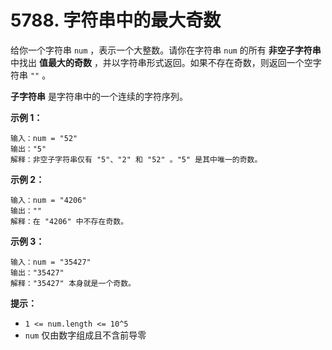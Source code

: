 # 5788. 字符串中的最大奇数

给你一个字符串 `num` ，表示一个大整数。请你在字符串 `num` 的所有 **非空子字符串** 中找出 **值最大的奇数** ，并以字符串形式返回。如果不存在奇数，则返回一个空字符串 `""` 。

**子字符串** 是字符串中的一个连续的字符序列。

**示例 1：**

```()
输入：num = "52"
输出："5"
解释：非空子字符串仅有 "5"、"2" 和 "52" 。"5" 是其中唯一的奇数。
```

**示例 2：**

```()
输入：num = "4206"
输出：""
解释：在 "4206" 中不存在奇数。
```

**示例 3：**

```()
输入：num = "35427"
输出："35427"
解释："35427" 本身就是一个奇数。
```

**提示：**

- `1 <= num.length <= 10^5`
- `num` 仅由数字组成且不含前导零
